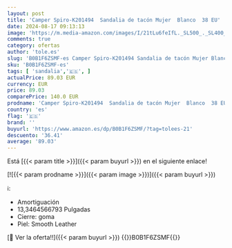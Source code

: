 ```yaml
---
layout: post
title: 'Camper Spiro-K201494  Sandalia de tacón Mujer  Blanco  38 EU'
date: 2024-08-17 09:13:13
image: 'https://m.media-amazon.com/images/I/21tLu6feIfL._SL500_._SL400_.jpg'
comments: true
category: ofertas
author: 'tole.es'
slug: 'B0B1F6ZSMF-es Camper Spiro-K201494 Sandalia de tacón Mujer Blanco 38 EU'
sku: 'B0B1F6ZSMF-es'
tags: [ 'sandalia','🇪🇸', ]
actualPrice: 89.03 EUR
currency: EUR
price: 89.03
comparePrice: 140.0 EUR
prodname: 'Camper Spiro-K201494  Sandalia de tacón Mujer  Blanco  38 EU'
country: 'es'
flag: '🇪🇸'
brand: ''
buyurl: 'https://www.amazon.es/dp/B0B1F6ZSMF/?tag=tolees-21'
descuento: '36.41'
average: '89.03'
---
```


Está [{{< param title >}}]({{< param buyurl >}}) en el siguiente enlace!

[![{{< param prodname >}}]({{< param image >}})]({{< param buyurl >}})

ℹ️:

- Amortiguación
- 13,3464566793 Pulgadas
- Cierre: goma
- Piel: Smooth Leather

[🛒 Ver la oferta!!]({{< param buyurl >}})
{{<world>}}B0B1F6ZSMF{{</world>}}
